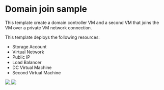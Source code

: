 # Domain join sample

This template create a domain controller VM and a second VM that joins the VM over a private VM network connection.

This template deploys the following resources:

- Storage Account
- Virtual Network
- Public IP
- Load Balancer
- DC Virtual Machine
- Second Virtual Machine

<a href="https://portal.azure.com/#create/Microsoft.Template/uri/https%3A%2F%2Fraw.githubusercontent.com%2Frchaganti%2Fazure-quickstart-templates%2Fmaster%2F201-vm-domain-join%2Fazuredeploy.json" target="_blank">
    <img src="http://azuredeploy.net/deploybutton.png"/>
</a> <a href="http://armviz.io/#/?load=https://raw.githubusercontent.com/rchaganti/azure-quickstart-templates/master/201-vm-domain-join/azuredeploy.json" target="_blank"><img src="http://armviz.io/visualizebutton.png"/></a>